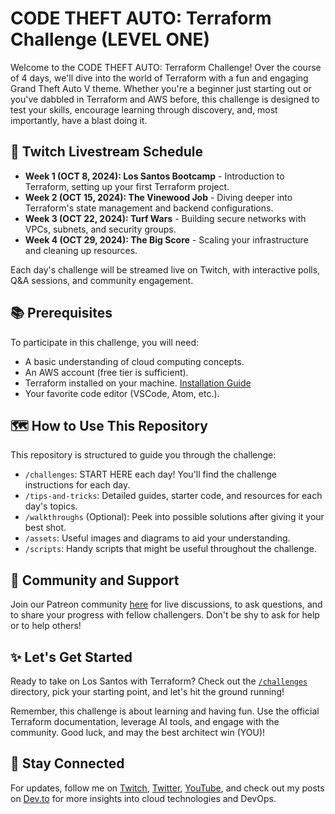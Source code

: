 # CODE THEFT AUTO: Terraform Challenge (LEVEL ONE)

Welcome to the CODE THEFT AUTO: Terraform Challenge! Over the course of 4 days, we'll dive into the world of Terraform with a fun and engaging Grand Theft Auto V theme. Whether you're a beginner just starting out or you've dabbled in Terraform and AWS before, this challenge is designed to test your skills, encourage learning through discovery, and, most importantly, have a blast doing it.

## 📅 Twitch Livestream Schedule

- **Week 1 (OCT 8, 2024): Los Santos Bootcamp** - Introduction to Terraform, setting up your first Terraform project.
- **Week 2 (OCT 15, 2024): The Vinewood Job** - Diving deeper into Terraform's state management and backend configurations.
- **Week 3 (OCT 22, 2024): Turf Wars** - Building secure networks with VPCs, subnets, and security groups.
- **Week 4 (OCT 29, 2024): The Big Score** - Scaling your infrastructure and cleaning up resources.

Each day's challenge will be streamed live on Twitch, with interactive polls, Q&A sessions, and community engagement.

## 📚 Prerequisites

To participate in this challenge, you will need:

- A basic understanding of cloud computing concepts.
- An AWS account (free tier is sufficient).
- Terraform installed on your machine. [Installation Guide](https://learn.hashicorp.com/tutorials/terraform/install-cli)
- Your favorite code editor (VSCode, Atom, etc.).

## 🗺️ How to Use This Repository

This repository is structured to guide you through the challenge:

- `/challenges`: START HERE each day! You'll find the challenge instructions for each day.
- `/tips-and-tricks`: Detailed guides, starter code, and resources for each day's topics.
- `/walkthroughs` (Optional): Peek into possible solutions after giving it your best shot.
- `/assets`: Useful images and diagrams to aid your understanding.
- `/scripts`: Handy scripts that might be useful throughout the challenge.

## 🤝 Community and Support

Join our Patreon community [here](https://www.patreon.com/GIFTEDLANE) for live discussions, to ask questions, and to share your progress with fellow challengers. Don't be shy to ask for help or to help others!

## ✨ Let's Get Started

Ready to take on Los Santos with Terraform? Check out the [`/challenges`](/challenges) directory, pick your starting point, and let's hit the ground running!

Remember, this challenge is about learning and having fun. Use the official Terraform documentation, leverage AI tools, and engage with the community. Good luck, and may the best architect win (YOU)!

## 📢 Stay Connected

For updates, follow me on [Twitch](https://www.twitch.tv/giftedlane), [Twitter](https://twitter.com/GiftedLane), [YouTube](https://www.youtube.com/@giftedlane), and check out my posts on [Dev.to](https://dev.to/giftedlane) for more insights into cloud technologies and DevOps.
